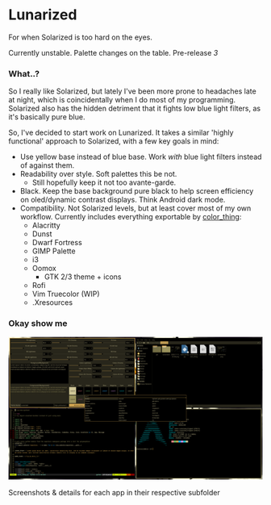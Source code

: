 # Lunarized
For when Solarized is too hard on the eyes.

Currently unstable. Palette changes on the table. Pre-release *3*

### What..?
So I really like Solarized, but lately I've been more prone to headaches late at night, which is coincidentally when I do most of my programming. Solarized also has the hidden detriment that it fights low blue light filters, as it's basically pure blue.

So, I've decided to start work on Lunarized. It takes a similar 'highly functional' approach to Solarized, with a few key goals in mind:
 * Use yellow base instead of blue base. Work *with* blue light filters instead of against them.
 * Readability over style. Soft palettes this be not.
   * Still hopefully keep it not too avante-garde.
 * Black. Keep the base background pure black to help screen efficiency on oled/dynamic contrast displays. Think Android dark mode.
 * Compatibility. Not Solarized levels, but at least cover most of my own workflow. Currently includes everything exportable by [color_thing]:
   * Alacritty
   * Dunst
   * Dwarf Fortress
   * GIMP Palette
   * i3
   * Oomox
     * GTK 2/3 theme + icons
   * Rofi
   * Vim Truecolor (WIP)
   * .Xresources
    

### Okay show me

<img src="./screenshot.png">

Screenshots & details for each app in their respective subfolder

[color_thing]: https://github.com/Beinsezii/color_thing
